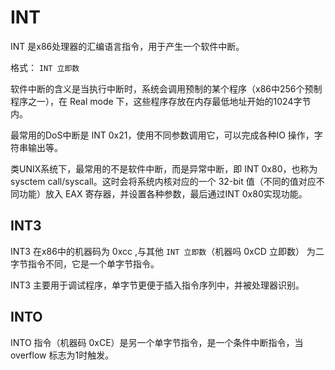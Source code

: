 # INT

INT 是x86处理器的汇编语言指令，用于产生一个软件中断。

格式： `INT 立即数`

软件中断的含义是当执行中断时，系统会调用预制的某个程序（x86中256个预制程序之一），在 Real mode 下，这些程序存放在内存最低地址开始的1024字节内。

最常用的DoS中断是 INT 0x21，使用不同参数调用它，可以完成各种IO 操作，字符串输出等。

类UNIX系统下，最常用的不是软件中断，而是异常中断，即 INT 0x80，也称为 sysctem call/syscall。这时会将系统内核对应的一个 32-bit 值（不同的值对应不同功能）放入 EAX 寄存器，并设置各种参数，最后通过INT 0x80实现功能。

## INT3

INT3 在x86中的机器码为 0xcc ,与其他 `INT 立即数`（机器吗 0xCD 立即数） 为二字节指令不同，它是一个单字节指令。

INT3 主要用于调试程序，单字节更便于插入指令序列中，并被处理器识别。

## INTO

INTO 指令（机器码 0xCE）是另一个单字节指令，是一个条件中断指令，当 overflow 标志为1时触发。

